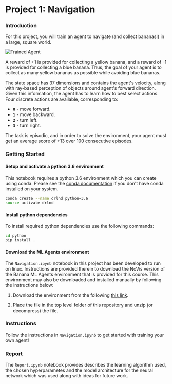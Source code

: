 [//]: # (Image References)

[image1]: https://user-images.githubusercontent.com/10624937/42135619-d90f2f28-7d12-11e8-8823-82b970a54d7e.gif "Trained Agent"

# Project 1: Navigation

### Introduction

For this project, you will train an agent to navigate (and collect bananas!) in a large, square world.

![Trained Agent][image1]

A reward of +1 is provided for collecting a yellow banana, and a reward of -1 is provided for collecting a blue banana.  Thus, the goal of your agent is to collect as many yellow bananas as possible while avoiding blue bananas.

The state space has 37 dimensions and contains the agent's velocity, along with ray-based perception of objects around agent's forward direction.  Given this information, the agent has to learn how to best select actions.  Four discrete actions are available, corresponding to:
- **`0`** - move forward.
- **`1`** - move backward.
- **`2`** - turn left.
- **`3`** - turn right.

The task is episodic, and in order to solve the environment, your agent must get an average score of +13 over 100 consecutive episodes.

### Getting Started

#### Setup and activate a python 3.6 environment

This notebook requires a python 3.6 environment which you can create using conda.  Please see the [conda documentation](https://docs.conda.io/projects/conda/en/latest/user-guide/install/) if you don't have conda installed on your system.

```bash
conda create --name drlnd python=3.6
source activate drlnd
```

#### Install python dependencies

To install required python dependencies use the following commands:

```bash
cd python
pip install .
```

#### Download the ML Agents environment

The `Navigation.ipynb` notebook in this project has been developed to run on linux.
Instructions are provided therein to download the NoVis version of the Banana ML Agents environment that is provided for this course.
This environment may also be downloaded and installed manually by following the instructions below:

1. Download the environment from the following [this link](https://s3-us-west-1.amazonaws.com/udacity-drlnd/P1/Banana/Banana_Linux_NoVis.zip).

2. Place the file in the top level folder of this repository and unzip (or decompress) the file.

### Instructions

Follow the instructions in `Navigation.ipynb` to get started with training your own agent!

### Report

The `Report.ipynb` notebook provides describes the learning algorithm used, the chosen hyperparametes and the model architecture for the neural network which was used along with ideas for future work.
